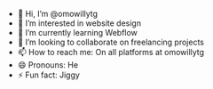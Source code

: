 - 👋 Hi, I’m @omowillytg
- 👀 I’m interested in website design
- 🌱 I’m currently learning Webflow
- 💞️ I’m looking to collaborate on freelancing projects
- 📫 How to reach me: On all platforms at omowillytg
- 😄 Pronouns: He
- ⚡ Fun fact: Jiggy

<!---
omowillytg/omowillytg is a ✨ special ✨ repository because its `README.md` (this file) appears on your GitHub profile.
You can click the Preview link to take a look at your changes.
--->
